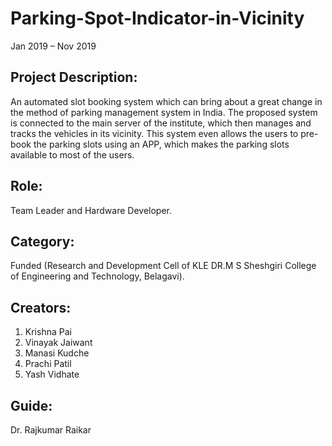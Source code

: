 # Parking-Spot-Indicator-in-Vicinity
Jan 2019 – Nov 2019  

## Project Description:  
An automated slot booking system which can bring about a great change in the method of parking management system in India. The proposed system is connected to the main server of the institute, which then manages and tracks the vehicles in its vicinity. This system even allows the users to pre-book the parking slots using an APP, which makes the parking slots available to most of the users.

## Role:  
Team Leader and Hardware Developer.  

## Category:   
Funded (Research and Development Cell of KLE DR.M S Sheshgiri College of Engineering and Technology, Belagavi).  

## Creators:
1. Krishna Pai
2. Vinayak Jaiwant  
3. Manasi Kudche  
4. Prachi Patil
5. Yash Vidhate

## Guide:
Dr. Rajkumar Raikar
